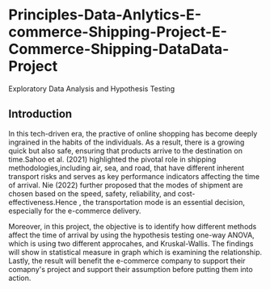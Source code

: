 # Principles-Data-Anlytics-E-commerce-Shipping-Project-E-Commerce-Shipping-DataData-Project
Exploratory Data Analysis and Hypothesis Testing 
## Introduction
In this tech-driven era, the practive of online shopping has become deeply ingrained in the habits of the individuals. As a result, there is a growing quick but also safe, ensuring that products arrive to the destination on time.Sahoo et al. (2021) highlighted the pivotal role in shipping methodologies,including air, sea, and road, that have different inherent transport risks and serves as key performance indicators affecting the time of arrival. Nie (2022) further proposed that the modes of shipment are chosen based on the speed, safety, reliability, and cost-effectiveness.Hence , the transportation mode is an essential decision, especially for the e-commerce delivery. 

Moreover, in this project, the objective is to identify how different methods affect the time of arrival by using the hypothesis testing one-way ANOVA, which is using two different approcahes, and Kruskal-Wallis. The findings will show in statistical measure in graph which is examining the relationship. Lastly, the result will benefit the e-commerce company to support their comapny's project and support their assumption before putting them into action.
